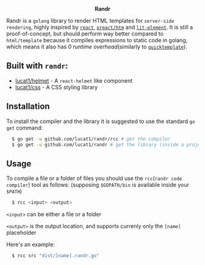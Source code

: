 <p align="center">
  <b>Randr</b>
</p>

Randr is a `golang` library to render HTML templates for `server-side rendering`, highly inspired by [`react`](https://github.com/facebook/react), [`preact/htm`](https://github.com/developit/htm) and [`lit-element`](https://github.com/polymer/lit-html). It is still a proof-of-concept, but should perform way better compared to `html/template` because it compiles expressions to static code in golang, which means it also has *0 runtime overhead*(similarly to [`quicktemplate`](https://github.com/valyala/quicktemplate)).

## Built with `randr`:
  - [lucat1/helmet](https://github.com/lucat1/helmet) - A `react-helmet` like component
  - [lucat1/css](https://github.com/lucat1/css) - A CSS styling library

## Installation

To install the compiler and the library it is suggested to use the standard `go get` command:

```bash
  $ go get -u github.com/lucat1/randr/rcc # get the compiler
  $ go get -u github.com/lucat1/randr # get the library (inside a project root)
```

## Usage

To compile a file or a folder of files you should use the `rcc`(`randr code compiler`) tool as follows: (supposing `$GOPATH/bin` is available inside your `$PATH`)

```bash
  $ rcc <input> <output>
```

`<input>` can be either a file or a folder

`<output>` is the output location, and supports currenly only the `[name]` placeholder

Here's an example:

```bash
  $ rcc src "dist/[name].randr.go"
```